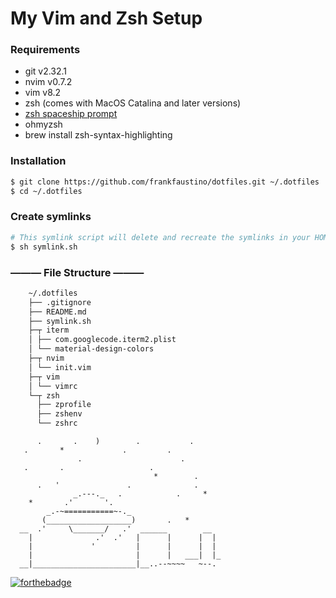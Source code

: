# My Vim and Zsh Setup

### Requirements

- git v2.32.1 
- nvim v0.7.2 
- vim v8.2  
- zsh (comes with MacOS Catalina and later versions)
- [zsh spaceship prompt](https://github.com/spaceship-prompt/spaceship-prompt)
- ohmyzsh
- brew install zsh-syntax-highlighting

### Installation

```bash
$ git clone https://github.com/frankfaustino/dotfiles.git ~/.dotfiles
$ cd ~/.dotfiles
```

### Create symlinks
```bash
# This symlink script will delete and recreate the symlinks in your HOME directory.
$ sh symlink.sh
```

### ——— File Structure ———

```bash
    ~/.dotfiles
    ├── .gitignore
    ├── README.md
    ├── symlink.sh
    ├─┬ iterm
    │ ├── com.googlecode.iterm2.plist
    │ └── material-design-colors
    ├─┬ nvim
    │ └── init.vim
    ├─┬ vim
    │ └── vimrc
    └─┬ zsh
      ├── zprofile
      ├── zshenv
      └── zshrc
```

```
      .       .    )        .           .
   .       *             .         .
               .                      .
   .       .                   .
                                *        .
      .   '               .              .
              _.---._   .            .     *
    *       .'       '.
        _.-~===========~-._
       (___________________)       .   *
  __  .'     \_______/   .'  ______        __
    |              .'  .'   |      |      |  |
    |             '         |      |      |  |
    |                       |      |   ___|  |_
  __|_______________________|__..--~~~~   ~--.

```

[![forthebadge](https://forthebadge.com/images/badges/its-not-a-lie-if-you-believe-it.svg)](https://forthebadge.com)
